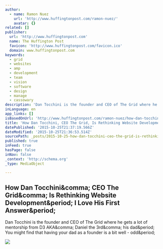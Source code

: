 ```yaml
---
author:
  - name: Ramon Nuez
    url: 'http://www.huffingtonpost.com/ramon-nuez/'
    avatar: {}
related: []
publisher:
  url: 'http://www.huffingtonpost.com'
  name: The Huffington Post
  favicon: 'http://www.huffingtonpost.com/favicon.ico'
  domain: www.huffingtonpost.com
keywords:
  - grid
  - websites
  - amp
  - development
  - team
  - vision
  - software
  - design
  - manage
  - cassowary
description: 'Dan Tocchini is the founder and CEO of The Grid where he gets a lot of mentorship from D3 AKA, Daniel the 3rd, his dad. You might find that having your dad as a founder is a bit well - odd.'
inLanguage: en
app_links: []
isBasedOnUrl: 'http://www.huffingtonpost.com/ramon-nuez/how-dan-tocchini-ceo-the_b_8245456.html'
title: 'How Dan Tocchini, CEO The Grid, Is Rethinking Website Development. I Love His First Answer.'
datePublished: '2015-10-25T21:37:19.566Z'
dateModified: '2015-10-25T21:36:53.514Z'
sourcePath: _posts/2015-10-25-how-dan-tocchini-ceo-the-grid-is-rethinking-website-develo.md
published: true
inFeed: true
hasPage: false
inNav: false
_context: 'http://schema.org'
_type: MediaObject

---
```

<article style=""><h1>How Dan Tocchini&amp;comma; CEO The Grid&amp;comma; Is Rethinking Website Development&amp;period; I Love His First Answer&amp;period;</h1><p>Dan Tocchini is the founder and CEO of The Grid where he gets a lot of mentorship from D3 AKA&amp;comma; Daniel the 3rd&amp;comma; his dad&amp;period; You might find that having your dad as a founder is a bit well - odd&amp;period;</p><img src="http://s.huffpost.com/contributors/ramon-nuez/headshot.jpg" /></article>